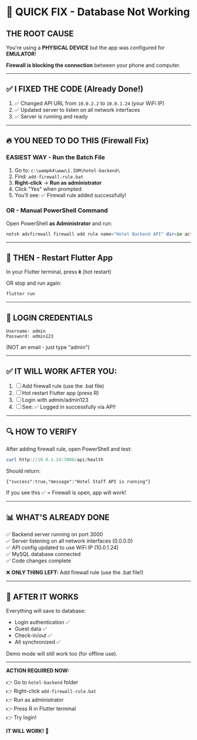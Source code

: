 # 🚨 QUICK FIX - Database Not Working

## THE ROOT CAUSE 

You're using a **PHYSICAL DEVICE** but the app was configured for **EMULATOR**!

**Firewall is blocking the connection** between your phone and computer.

---

## ✅ I FIXED THE CODE (Already Done!)

1. ✅ Changed API URL from `10.0.2.2` to `10.0.1.24` (your WiFi IP)
2. ✅ Updated server to listen on all network interfaces
3. ✅ Server is running and ready

---

## 🔥 YOU NEED TO DO THIS (Firewall Fix)

### EASIEST WAY - Run the Batch File

1. Go to: `c:\wamp64\www\1.IDM\hotel-backend\`
2. Find: `add-firewall-rule.bat`
3. **Right-click** → **Run as administrator**
4. Click "Yes" when prompted
5. You'll see: ✅ Firewall rule added successfully!

### OR - Manual PowerShell Command

Open PowerShell **as Administrator** and run:

```powershell
netsh advfirewall firewall add rule name="Hotel Backend API" dir=in action=allow protocol=TCP localport=3000
```

---

## 📱 THEN - Restart Flutter App

In your Flutter terminal, press **`R`** (hot restart)

OR stop and run again:
```powershell
flutter run
```

---

## 🎯 LOGIN CREDENTIALS

```
Username: admin
Password: admin123
```

(NOT an email - just type "admin")

---

## ✅ IT WILL WORK AFTER YOU:

1. ☐ Add firewall rule (use the .bat file)
2. ☐ Hot restart Flutter app (press R)
3. ☐ Login with admin/admin123
4. ☐ See: ✅ Logged in successfully via API!

---

## 🔍 HOW TO VERIFY

After adding firewall rule, open PowerShell and test:

```powershell
curl http://10.0.1.24:3000/api/health
```

Should return:
```
{"success":true,"message":"Hotel Staff API is running"}
```

If you see this ✅ = Firewall is open, app will work!

---

## 📊 WHAT'S ALREADY DONE

✅ Backend server running on port 3000  
✅ Server listening on all network interfaces (0.0.0.0)  
✅ API config updated to use WiFi IP (10.0.1.24)  
✅ MySQL database connected  
✅ Code changes complete  

❌ **ONLY THING LEFT:** Add firewall rule (use the .bat file!)

---

## 🎉 AFTER IT WORKS

Everything will save to database:
- Login authentication ✅
- Guest data ✅
- Check-in/out ✅
- All synchronized ✅

Demo mode will still work too (for offline use).

---

**ACTION REQUIRED NOW:**

👉 Go to `hotel-backend` folder  
👉 Right-click `add-firewall-rule.bat`  
👉 Run as administrator  
👉 Press R in Flutter terminal  
👉 Try login!  

**IT WILL WORK!** 🚀

